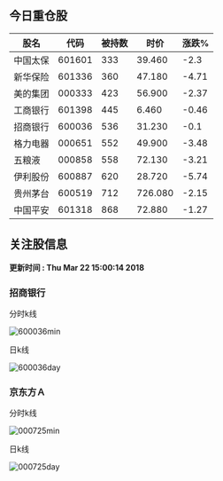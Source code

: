 
## 今日重仓股 

|股名|代码|被持数|时价|涨跌%|
|---|---|---|---|---|
|中国太保|601601|333|39.460|-2.3|
|新华保险|601336|360|47.180|-4.71|
|美的集团|000333|423|56.900|-2.37|
|工商银行|601398|445|6.460|-0.46|
|招商银行|600036|536|31.230|-0.1|
|格力电器|000651|552|49.900|-3.48|
|五粮液|000858|558|72.130|-3.21|
|伊利股份|600887|620|28.720|-5.74|
|贵州茅台|600519|712|726.080|-2.15|
|中国平安|601318|868|72.880|-1.27|

## 关注股信息
**更新时间 : Thu Mar 22 15:00:14 2018**
### 招商银行 
分时k线

![600036min](http://image.sinajs.cn/newchart/min/n/sh600036.gif)

日k线

![600036day](http://image.sinajs.cn/newchart/daily/n/sh600036.gif)

### 京东方Ａ 
分时k线

![000725min](http://image.sinajs.cn/newchart/min/n/sz000725.gif)

日k线

![000725day](http://image.sinajs.cn/newchart/daily/n/sz000725.gif)

